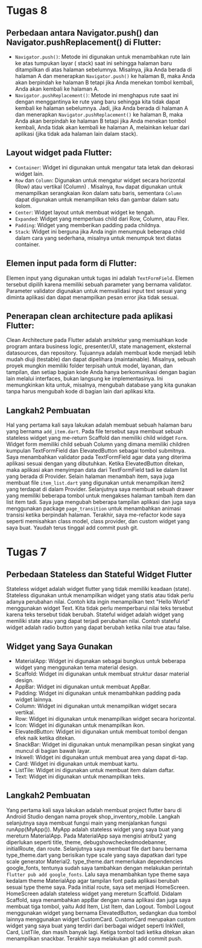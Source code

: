 # Tugas 8

## Perbedaan antara Navigator.push() dan Navigator.pushReplacement() di Flutter:

- `Navigator.push()`: Metode ini digunakan untuk menambahkan rute lain ke atas tumpukan layar (
  stack) saat ini sehingga halaman baru ditampilkan di atas halaman sebelumnya. Misalnya, jika Anda
  berada di halaman A dan menerapkan `Navigator.push()` ke halaman B, maka Anda akan berpindah ke
  halaman B tetapi jika Anda menekan tombol kembali, Anda akan kembali ke halaman A.
- `Navigator.pushReplacement()`: Metode ini menghapus rute saat ini dengan menggantinya ke rute yang
  baru sehingga kita tidak dapat kembali ke halaman sebelumnya. Jadi, jika Anda berada di halaman A
  dan menerapkan `Navigator.pushReplacement()` ke halaman B, maka Anda akan berpindah ke halaman B
  tetapi jika Anda menekan tombol kembali, Anda tidak akan kembali ke halaman A, melainkan keluar
  dari aplikasi (jika tidak ada halaman lain dalam stack).

## Layout widget pada Flutter:

- `Container`: Widget ini digunakan untuk mengatur tata letak dan dekorasi widget lain.
- `Row` dan `Column`: Digunakan untuk mengatur widget secara horizontal (Row) atau vertikal (Column)
  . Misalnya, `Row` dapat digunakan untuk menampilkan serangkaian ikon dalam satu baris,
  sementara `Column` dapat digunakan untuk menampilkan teks dan gambar dalam satu kolom.
- `Center`: Widget layout untuk membuat widget ke tengah.
- `Expanded`: Widget yang memperluas child dari Row, Column, atau Flex.
- `Padding`: Widget yang memberikan padding pada childnya.
- `Stack`: Widget ini berguna jika Anda ingin menumpuk beberapa child dalam cara yang sederhana,
  misalnya untuk menumpuk text diatas container.

## Elemen input pada form di Flutter:

Elemen input yang digunakan untuk tugas ini adalah `TextFormField`. Elemen tersebut dipilih karena
memiliki sebuah parameter yang bernama validator. Parameter validator digunakan untuk memvalidasi
input text sesuai yang diminta aplikasi dan dapat menampilkan pesan error jika tidak sesuai.

## Penerapan clean architecture pada aplikasi Flutter:

Clean Architecture pada Flutter adalah arsitektur yang memisahkan kode program antara business
logic, presenter/UI, state management, eksternal datasources, dan repository. Tujuannya adalah
membuat kode menjadi lebih mudah diuji (testable) dan dapat dipelihara (maintainable). Misalnya,
sebuah proyek mungkin memiliki folder terpisah untuk model, layanan, dan tampilan, dan setiap bagian
kode Anda hanya berkomunikasi dengan bagian lain melalui interfaces, bukan langsung ke
implementasinya. Ini memungkinkan kita untuk, misalnya, mengubah database yang kita gunakan tanpa
harus mengubah kode di bagian lain dari aplikasi kita.

## Langkah2 Pembuatan

Hal yang pertama kali saya lakukan adalah membuat sebuah halaman baru yang bernama `add_item.dart`.
Pada file tersebut saya membuat sebuah stateless widget yang me-return Scaffold dan memiliki child
widget `Form`. Widget form memiliki child sebuah Column yang dimana memiliki children kumpulan
TextFormField dan ElevatedButton sebagai tombol submitnya. Saya menambahkan validator pada
TextFormField agar data yang diterima aplikasi sesuai dengan yang dibutuhkan. Ketika ElevatedButton
ditekan, maka aplikasi akan menyimpan data dari TextFormField tadi ke dalam list yang berada di
Provider. Selain halaman menambah item, saya juga membuat file `item_list.dart` yang digunakan untuk
menampilkan item2 yang terdapat di dalam Provider. Selanjutnya saya membuat sebuah drawer yang
memiliki beberapa tombol untuk mengakses halaman tambah item dan list item tadi. Saya juga mengubah
beberapa tampilan aplikasi dan juga saya menggunakan package `page_transition` untuk menambahkan
animasi transisi ketika berpindah halaman. Terakhir, saya me-refactor kode saya seperti memisahkan
class model, class provider, dan custom widget yang saya buat. Yaudah terus tinggal add commit push git.

# Tugas 7

## Perbedaan Stateless dan Stateful Widget Flutter

Stateless widget adalah widget flutter yang tidak memiliki keadaan (state). Stateless digunakan
untuk menampilkan widget yang statis atau tidak perlu adanya perubahan nilai. Contoh kita ingin
menampilkan text "Hello World" menggunakan widget Text. Kita tidak perlu memperbarui nilai teks
tersebut karena teks tersebut tidak berubah. Stateful widget adalah widget yang memiliki state atau
yang dapat terjadi perubahan nilai. Contoh stateful widget adalah radio button yang dapat berubah
ketika nilai true atau false.

## Widget yang Saya Gunakan

- MaterialApp: Widget ini digunakan sebagai bungkus untuk beberapa widget yang menggunakan tema
  material design.
- Scaffold: Widget ini digunakan untuk membuat struktur dasar material design.
- AppBar: Widget ini digunakan untuk membuat AppBar.
- Padding: Widget ini digunakan untuk menambahkan padding pada widget lainnya.
- Column: Widget ini digunakan untuk menampilkan widget secara vertikal.
- Row: Widget ini digunakan untuk menampilkan widget secara horizontal.
- Icon: Widget ini digunakan untuk menampilkan ikon.
- ElevatedButton: Widget ini digunakan untuk membuat tombol dengan efek naik ketika ditekan.
- SnackBar: Widget ini digunakan untuk menampilkan pesan singkat yang muncul di bagian bawah layar.
- Inkwell: Widget ini digunakan untuk membuat area yang dapat di-tap.
- Card: Widget ini digunakan untuk membuat kartu.
- ListTile: Widget ini digunakan untuk membuat item dalam daftar.
- Text: Widget ini digunakan untuk menampilkan teks.

## Langkah2 Pembuatan

Yang pertama kali saya lakukan adalah membuat project flutter baru di Android Studio dengan nama
proyek shop_inventory_mobile. Langkah selanjutnya saya membuat fungsi main yang menjalankan fungsi
runApp(MyApp()). MyApp adalah stateless widget yang saya buat yang mereturn MaterialApp. Pada
MaterialApp saya mengisi atribut2 yang diperlukan seperti title, theme, debugshowcheckedmodebanner,
initialRoute, dan route. Selanjutnya saya membuat file dart baru bernama type_theme.dart yang
berisikan type scale yang saya dapatkan dari type scale generator Material2. type_theme.dart
memerlukan dependencies google_fonts, tentunya sudah saya tambahkan dengan melakukan
perintah `flutter pub add google_fonts`. Lalu saya menambahkan type theme saya kedalam theme
MaterialApp agar tampilan font pada aplikasi berubah sesuai type theme saya. Pada initial route,
saya set menjadi HomeScreen. HomeScreen adalah stateless widget yang mereturn Scaffold. Didalam
Scaffold, saya menambahkan appBar dengan nama aplikasi dan juga saya membuat tiga tombol, yaitu Add
Item, List Item, dan Logout. Tombol Logout menggunakan widget yang bernama ElevatedButton, sedangkan
dua tombol lainnya menggunakan widget CustomCard. CustomCard merupakan custom widget yang saya buat
yang terdiri dari berbagai widget seperti InkWell, Card, ListTile, dan masih banyak lagi. Ketiga
tombol tadi ketika ditekan akan menampilkan snackbar. Terakhir saya melakukan git add commit push.